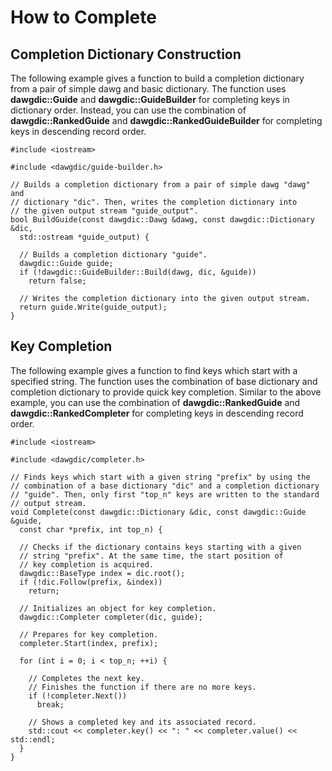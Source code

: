 # How to Complete #

## Completion Dictionary Construction ##

The following example gives a function to build a completion dictionary
from a pair of simple dawg and basic dictionary.
The function uses **dawgdic::Guide** and **dawgdic::GuideBuilder**
for completing keys in dictionary order.
Instead, you can use the combination of
**dawgdic::RankedGuide** and **dawgdic::RankedGuideBuilder**
for completing keys in descending record order.

```
#include <iostream>

#include <dawgdic/guide-builder.h>

// Builds a completion dictionary from a pair of simple dawg "dawg" and
// dictionary "dic". Then, writes the completion dictionary into
// the given output stream "guide_output".
bool BuildGuide(const dawgdic::Dawg &dawg, const dawgdic::Dictionary &dic,
  std::ostream *guide_output) {

  // Builds a completion dictionary "guide".
  dawgdic::Guide guide;
  if (!dawgdic::GuideBuilder::Build(dawg, dic, &guide))
    return false;

  // Writes the completion dictionary into the given output stream.
  return guide.Write(guide_output);
}
```

## Key Completion ##

The following example gives a function to find keys
which start with a specified string.
The function uses the combination of base dictionary and
completion dictionary to provide quick key completion.
Similar to the above example, you can use the combination of
**dawgdic::RankedGuide** and **dawgdic::RankedCompleter**
for completing keys in descending record order.

```
#include <iostream>

#include <dawgdic/completer.h>

// Finds keys which start with a given string "prefix" by using the
// combination of a base dictionary "dic" and a completion dictionary
// "guide". Then, only first "top_n" keys are written to the standard
// output stream.
void Complete(const dawgdic::Dictionary &dic, const dawgdic::Guide &guide,
  const char *prefix, int top_n) {

  // Checks if the dictionary contains keys starting with a given
  // string "prefix". At the same time, the start position of
  // key completion is acquired.
  dawgdic::BaseType index = dic.root();
  if (!dic.Follow(prefix, &index))
    return;

  // Initializes an object for key completion.
  dawgdic::Completer completer(dic, guide);

  // Prepares for key completion.
  completer.Start(index, prefix);

  for (int i = 0; i < top_n; ++i) {

    // Completes the next key.
    // Finishes the function if there are no more keys.
    if (!completer.Next())
      break;

    // Shows a completed key and its associated record.
    std::cout << completer.key() << ": " << completer.value() << std::endl;
  }
}
```